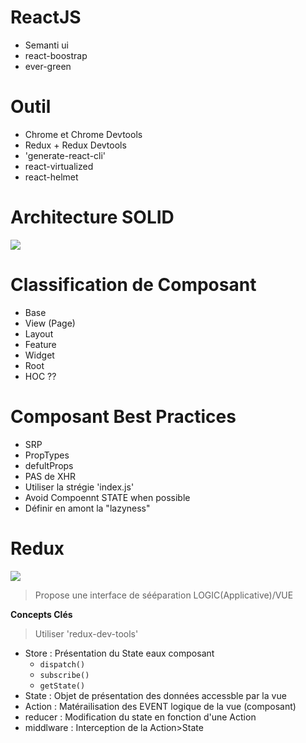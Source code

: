 # ReactJS

* Semanti ui
* react-boostrap
* ever-green

# Outil

* Chrome et Chrome Devtools
* Redux + Redux Devtools
* 'generate-react-cli'
* react-virtualized
* react-helmet

# Architecture SOLID

![](https://miro.medium.com/max/1400/1*QXKvE2F44XTkBi3YDvroWw.jpeg)

# Classification de Composant

* Base
* View (Page)
* Layout
* Feature
* Widget
* Root
* HOC ??

# Composant Best Practices

* SRP
* PropTypes
* defultProps
* PAS de XHR
* Utiliser la strégie 'index.js'
* Avoid Compoennt STATE when possible
* Définir en amont la "lazyness"

# Redux

![](https://azamsharp.com/images/redux-flow.gif)

> Propose une interface de sééparation LOGIC(Applicative)/VUE

**Concepts Clés**

> Utiliser 'redux-dev-tools'

* Store : Présentation du State eaux composant 
    * `dispatch()`
    * `subscribe()`
    * `getState()`
* State : Objet de présentation des données accessble par la vue
* Action : Matérailisation des EVENT logique de la vue (composant)
* reducer : Modification du state en fonction d'une Action
* middlware : Interception de la Action>State

